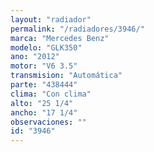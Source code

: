 ```yaml
---
layout: "radiador"
permalink: "/radiadores/3946/"
marca: "Mercedes Benz"
modelo: "GLK350"
ano: "2012"
motor: "V6 3.5"
transmision: "Automática"
parte: "438444"
clima: "Con clima"
alto: "25 1/4"
ancho: "17 1/4"
observaciones: ""
id: "3946"
---
```


